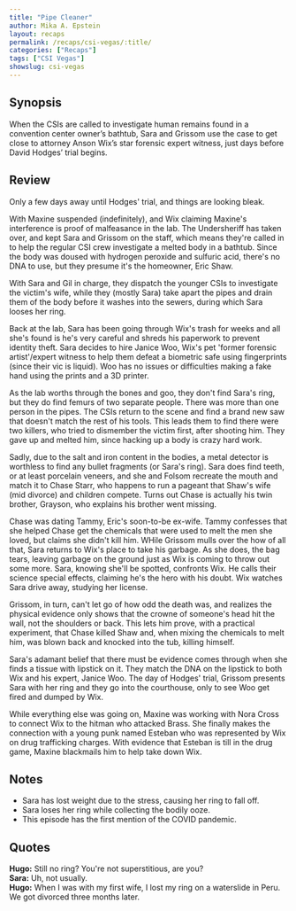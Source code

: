 ```yaml
---
title: "Pipe Cleaner"
author: Mika A. Epstein
layout: recaps
permalink: /recaps/csi-vegas/:title/
categories: ["Recaps"]
tags: ["CSI Vegas"]
showslug: csi-vegas
---
```


## Synopsis

When the CSIs are called to investigate human remains found in a convention center owner’s bathtub, Sara and Grissom use the case to get close to attorney Anson Wix’s star forensic expert witness, just days before David Hodges’ trial begins.

## Review

Only a few days away until Hodges' trial, and things are looking bleak.

With Maxine suspended (indefinitely), and Wix claiming Maxine's interference is proof of malfeasance in the lab. The Undersheriff has taken over, and kept Sara and Grissom on the staff, which means they're called in to help the regular CSI crew investigate a melted body in a bathtub. Since the body was doused with hydrogen peroxide and sulfuric acid, there's no DNA to use, but they presume it's the homeowner, Eric Shaw.

With Sara and Gil in charge, they dispatch the younger CSIs to investigate the victim's wife, while they (mostly Sara) take apart the pipes and drain them of the body before it washes into the sewers, during which Sara looses her ring.

Back at the lab, Sara has been going through Wix's trash for weeks and all she's found is he's very careful and shreds his paperwork to prevent identity theft. Sara decides to hire Janice Woo, Wix's pet 'former forensic artist'/expert witness to help them defeat a biometric safe using fingerprints (since their vic is liquid). Woo has no issues or difficulties making a fake hand using the prints and a 3D printer.

As the lab worths through the bones and goo, they don't find Sara's ring, but they do find femurs of two separate people. There was more than one person in the pipes. The CSIs return to the scene and find a brand new saw that doesn't match the rest of his tools. This leads them to find there were two killers, who tried to dismember the victim first, after shooting him. They gave up and melted him, since hacking up a body is crazy hard work.

Sadly, due to the salt and iron content in the bodies, a metal detector is worthless to find any bullet fragments (or Sara's ring). Sara does find teeth, or at least porcelain veneers, and she and Folsom recreate the mouth and match it to Chase Starr, who happens to run a pageant that Shaw's wife (mid divorce) and children compete. Turns out Chase is actually his twin brother, Grayson, who explains his brother went missing.

Chase was dating Tammy, Eric's soon-to-be ex-wife. Tammy confesses that she helped Chase get the chemicals that were used to melt the men she loved, but claims she didn't kill him. WHile Grissom mulls over the how of all that, Sara returns to Wix's place to take his garbage. As she does, the bag tears, leaving garbage on the ground just as Wix is coming to throw out some more. Sara, knowing she'll be spotted, confronts Wix. He calls their science special effects, claiming he's the hero with his doubt. Wix watches Sara drive away, studying her license.

Grissom, in turn, can't let go of how odd the death was, and realizes the physical evidence only shows that the crowne of someone's head hit the wall, not the shoulders or back. This lets him prove, with a practical experiment, that Chase killed Shaw and, when mixing the chemicals to melt him, was blown back and knocked into the tub, killing himself.

Sara's adamant belief that there must be evidence comes through when she finds a tissue with lipstick on it. They match the DNA on the lipstick to both Wix and his expert, Janice Woo. The day of Hodges' trial, Grissom presents Sara with her ring and they go into the courthouse, only to see Woo get fired and dumped by Wix.

While everything else was going on, Maxine was working with Nora Cross to connect Wix to the hitman who attacked Brass. She finally makes the connection with a young punk named Esteban who was represented by Wix on drug trafficking charges. With evidence that Esteban is till in the drug game, Maxine blackmails him to help take down Wix.

## Notes

* Sara has lost weight due to the stress, causing her ring to fall off.
* Sara loses her ring while collecting the bodily ooze.
* This episode has the first mention of the COVID pandemic.

## Quotes

**Hugo:** Still no ring? You're not superstitious, are you?\
**Sara:** Uh, not usually.\
**Hugo:** When I was with my first wife, I lost my ring on a waterslide in Peru. We got divorced three months later.
